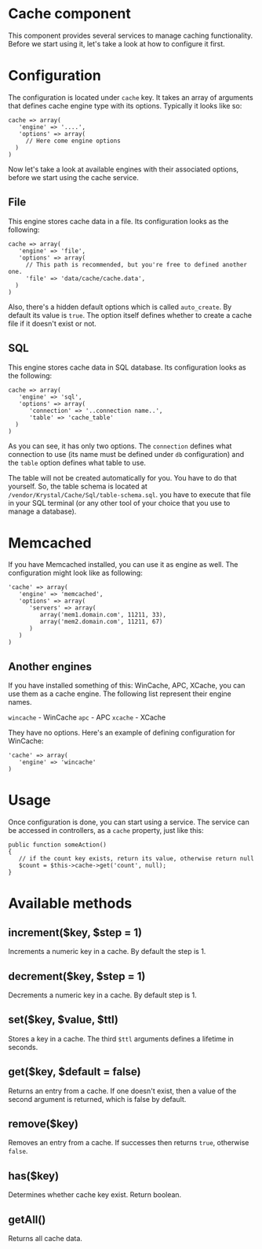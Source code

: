 Cache component
===============

This component provides several services to manage caching functionality. Before we start using it, let's take a look at how to configure it first.

# Configuration

The configuration is located under `cache` key. It takes an array of arguments that defines cache engine type with its options. Typically it looks like so:

    cache => array(
       'engine' => '....',
       'options' => array(
         // Here come engine options 
      )
    )

Now let's take a look at available engines with their associated options, before we start using the cache service.

## File

This engine stores cache data in a file. Its configuration looks as the following:

    cache => array(
       'engine' => 'file',
       'options' => array(
         // This path is recommended, but you're free to defined another one.
         'file' => 'data/cache/cache.data',
      )
    )

Also, there's a hidden default options which is called `auto_create`. By default its value is `true`. The option itself defines whether to create a cache file if it doesn't exist or not.

## SQL

This engine stores cache data in SQL database. Its configuration looks as the following:

    cache => array(
       'engine' => 'sql',
       'options' => array(
          'connection' => '..connection name..',
          'table' => 'cache_table'
      )
    )

As you can see, it has only two options. The `connection` defines what connection to use (its name must be defined under `db` configuration) and the `table` option defines what table to use.

The table will not be created automatically for you. You have to do that yourself. So, the table schema is located at `/vendor/Krystal/Cache/Sql/table-schema.sql`. you have to execute that file in your SQL terminal (or any other tool of your choice that you use to manage a database).

# Memcached

If you have Memcached installed, you can use it as engine as well. The configuration might look like as following:

    'cache' => array(
       'engine' => 'memcached',
       'options' => array(
          'servers' => array(
             array('mem1.domain.com', 11211, 33),
             array('mem2.domain.com', 11211, 67)
          )
       )
    )


## Another engines

If you have installed something of this: WinCache, APC, XCache, you can use them as a cache engine. The following list represent their engine names.

`wincache` - WinCache
`apc` - APC
`xcache` - XCache

They have no options. Here's an example of defining configuration for WinCache:

    'cache' => array(
       'engine' => 'wincache'
    )

# Usage

Once configuration is done, you can start using a service. The service can be accessed in controllers, as a `cache` property, just like this:

    public function someAction()
    {
       // if the count key exists, return its value, otherwise return null
       $count = $this->cache->get('count', null);
    }

# Available methods

## increment($key, $step = 1)

Increments a numeric key in a cache. By default the step is 1.

## decrement($key, $step = 1)

Decrements a numeric key in a cache. By default step is 1.

## set($key, $value, $ttl)

Stores a key in a cache. The third `$ttl` arguments defines a lifetime in seconds.

## get($key, $default = false)

Returns an entry from a cache. If one doesn't exist, then a value of the second argument is returned, which is false by default.

## remove($key)

Removes an entry from a cache. If successes then returns `true`, otherwise `false`.


## has($key)

Determines whether cache key exist. Return boolean.

## getAll()

Returns all cache data.